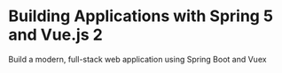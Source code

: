 # Building Applications with Spring 5 and Vue.js 2
Build a modern, full-stack web application using Spring Boot and Vuex